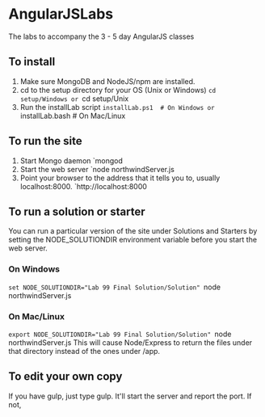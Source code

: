 # AngularJSLabs
The labs to accompany the 3 - 5 day AngularJS classes

## To install
1. Make sure MongoDB and NodeJS/npm are installed.
3. cd to the setup directory for your OS (Unix or Windows)
`cd setup/Windows
or
`cd setup/Unix
4. Run the installLab script
`installLab.ps1  # On Windows
or
`installLab.bash  # On Mac/Linux
 
## To run the site
1. Start Mongo daemon
`mongod
2. Start the web server
`node northwindServer.js
3. Point your browser to the address that it tells you to, usually localhost:8000.
`http://localhost:8000

## To run a solution or starter
You can run a particular version of the site under Solutions and Starters by setting the NODE_SOLUTIONDIR 
environment variable before you start the web server.
### On Windows
`set NODE_SOLUTIONDIR="Lab 99 Final Solution/Solution"
`node northwindServer.js
### On Mac/Linux
`export NODE_SOLUTIONDIR="Lab 99 Final Solution/Solution"
`node northwindServer.js
This will cause Node/Express to return the files under that directory instead of the ones under /app.

## To edit your own copy

If you have gulp, just type gulp.  It'll start the server and report the port.  If not, 